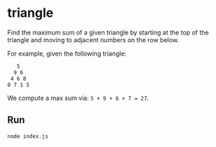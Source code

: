 # triangle

Find the maximum sum of a given triangle by starting at the top of the triangle and moving to adjacent numbers on the row below.

For example, given the following triangle:
```
   5
  9 6
 4 6 8
0 7 1 5
```

We compute a max sum via: `5 + 9 + 6 + 7 = 27`.

## Run

`node index.js`

